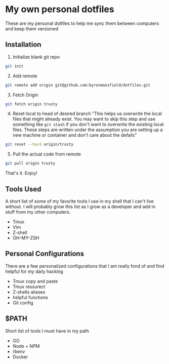 # My own personal dotfiles

These are my personal dotfiles to help me sync them between computers and keep them versioned

## Installation

1. Initialize blank git repo
```bash
git init
```

2. Add remote
```bash
git remote add origin git@github.com:byronmansfield/dotfiles.git
```

3. Fetch Origin
```bash
git fetch origin trusty
```

4. Reset local to head of desired branch
"This helps us overwrite the local files that might already exist. You may want to skip this step and use something like `git stash` if you don't want to overwrite the existing local files. These steps are written under the assumption you are setting up a new machine or container and don't care about the defails"
```bash
git reset --hard origin/trusty
```

5. Pull the actual code from remote
```bash
git pull origin trusty
```

That's it. Enjoy!

## Tools Used

A short list of some of my favorite tools I use in my shell that I can't live without. I will probably grow this list as I grow as a developer and add in stuff from my other computers.

* Tmux
* Vim
* Z-shell
* OH-MY-ZSH

## Personal Configurations

There are a few personalized configurations that I am really fond of and find helpful for my daily hacking

* Tmux copy and paste
* Tmux ressurect
* Z-shells aliases
* helpful functions
* Git config

## $PATH

Short list of tools I must have in my path

* GO
* Node + NPM
* rbenv
* Docker

